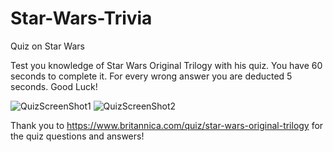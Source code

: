 # Star-Wars-Trivia
Quiz on Star Wars

Test you knowledge of Star Wars Original Trilogy with his quiz. You have 60 seconds to complete it. For every wrong answer you are deducted 5 seconds. Good Luck!

![QuizScreenShot1](https://user-images.githubusercontent.com/73242250/109597209-640f0880-7add-11eb-86d8-7b375ccd1d61.png)
![QuizScreenShot2](https://user-images.githubusercontent.com/73242250/109597210-64a79f00-7add-11eb-8e27-bf9fe3726a71.png)

Thank you to https://www.britannica.com/quiz/star-wars-original-trilogy for the quiz questions and answers!
